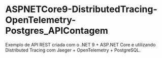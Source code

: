 # ASPNETCore9-DistributedTracing-OpenTelemetry-Postgres_APIContagem
Exemplo de API REST criada com o .NET 9 + ASP.NET Core e utilizando Distributed Tracing com Jaeger + OpenTelemetry + PostgreSQL.

